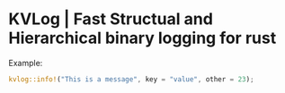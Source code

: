 # KVLog | Fast Structual and Hierarchical binary logging for rust

Example:

```rust
kvlog::info!("This is a message", key = "value", other = 23);
```
